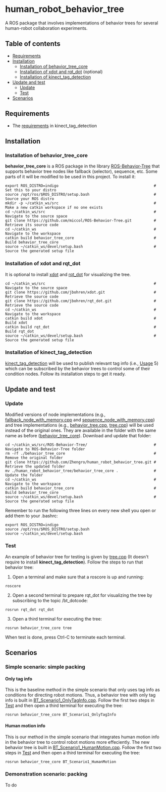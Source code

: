 # human_robot_behavior_tree
A ROS package that involves implementations of behavior trees for several human-robot collaboration experiments.

## Table of contents
- [Requirements](#requirements)
- [Installation](#installation)
  - [Installation of behavior_tree_core](#installation-of-behavior_tree_core)
  - [Installation of xdot and rqt_dot](#installation-of-xdot-and-rqt_dot) (optional)
  - [Installation of kinect_tag_detection](#installation-of-kinect_tag_detection)
- [Update and test](#update-and-test)
  - [Update](#update)
  - [Test](#test)
- [Scenarios](#scenarios)

## Requirements
* The [requirements](https://github.com/Zhengro/kinect_tag_detection#requirements) in kinect_tag_detection

## Installation
### Installation of behavior_tree_core
**behavior_tree_core** is a ROS package in the library [ROS-Behavior-Tree](https://github.com/miccol/ROS-Behavior-Tree) that supports behavior tree nodes like fallback (selector), sequence, etc. Some parts of it will be modified to be used in this project. To install it:
```
export ROS_DISTRO=indigo                                           # Set this to your distro
source /opt/ros/$ROS_DISTRO/setup.bash                             # Source your ROS distro 
mkdir -p ~/catkin_ws/src                                           # Make a new catkin workspace if no one exists
cd ~/catkin_ws/src                                                 # Navigate to the source space
git clone https://github.com/miccol/ROS-Behavior-Tree.git          # Retrieve its source code
cd ~/catkin_ws                                                     # Navigate to the workspace
catkin build behavior_tree_core                                    # Build behavior_tree_core
source ~/catkin_ws/devel/setup.bash                                # Source the generated setup file
```

### Installation of xdot and rqt_dot
It is optional to install [xdot](https://github.com/jbohren/xdot) and [rqt_dot](https://github.com/jbohren/rqt_dot) for visualizing the tree.
```
cd ~/catkin_ws/src                                                 # Navigate to the source space
git clone https://github.com/jbohren/xdot.git                      # Retrieve the source code
git clone https://github.com/jbohren/rqt_dot.git                   # Retrieve the source code
cd ~/catkin_ws                                                     # Navigate to the workspace
catkin build xdot                                                  # Build xdot
catkin build rqt_dot                                               # Build rqt_dot
source ~/catkin_ws/devel/setup.bash                                # Source the generated setup file
```

### Installation of kinect_tag_detection
[kinect_tag_detection](https://github.com/Zhengro/kinect_tag_detection) will be used to publish relevant tag info (i.e., [Usage](https://github.com/Zhengro/kinect_tag_detection#usage) 5) which can be subscribed by the behavior trees to control some of their condition nodes. Follow its installation steps to get it ready.

## Update and test

### Update
Modified versions of node implementations (e.g., [fallback_node_with_memory.cpp](https://github.com/Zhengro/human_robot_behavior_tree/blob/master/behavior_tree_core/src/fallback_node_with_memory.cpp) and [sequence_node_with_memory.cpp](https://github.com/Zhengro/human_robot_behavior_tree/blob/master/behavior_tree_core/src/sequence_node_with_memory.cpp)) and tree implementations (e.g., [behavior_tree.cpp](https://github.com/Zhengro/human_robot_behavior_tree/blob/master/behavior_tree_core/src/behavior_tree.cpp), [tree.cpp](https://github.com/Zhengro/human_robot_behavior_tree/blob/master/behavior_tree_core/src/tree.cpp)) will be used instead of the original ones. They are available in the folder with the same name as before ([behavior_tree_core](https://github.com/Zhengro/human_robot_behavior_tree/tree/master/behavior_tree_core)). Download and update that folder:
```
cd ~/catkin_ws/src/ROS-Behavior-Tree/                              # Navigate to ROS-Behavior-Tree folder
rm -rf ./behavior_tree_core                                        # Remove the original folder
git clone https://github.com/Zhengro/human_robot_behavior_tree.git # Retrieve the updated folder
mv ./human_robot_behavior_tree/behavior_tree_core .                # Update the folder
cd ~/catkin_ws                                                     # Navigate to the workspace
catkin build behavior_tree_core                                    # Build behavior_tree_core
source ~/catkin_ws/devel/setup.bash                                # Source the generated setup file
```
Remember to run the following three lines on every new shell you open or add them to your .bashrc:
```
export ROS_DISTRO=indigo
source /opt/ros/$ROS_DISTRO/setup.bash
source ~/catkin_ws/devel/setup.bash
```
### Test
An example of behavior tree for testing is given by [tree.cpp](https://github.com/Zhengro/human_robot_behavior_tree/blob/master/behavior_tree_core/src/tree.cpp) (It doesn't require to install **kinect_tag_detection**). Follow the steps to run that behavior tree:

1. Open a terminal and make sure that a roscore is up and running:
```
roscore
```
2. Open a second terminal to prepare rqt_dot for visualizing the tree by subscribing to the topic /bt_dotcode:
```
rosrun rqt_dot rqt_dot
```
3. Open a third terminal for executing the tree:
```
rosrun behavior_tree_core tree
```
When test is done, press Ctrl-C to terminate each terminal.

## Scenarios

### Simple scenario: simple packing
#### Only tag info
This is the baseline method in the simple scenario that only uses tag info as conditions for directing robot motions. Thus, a behavior tree with only tag info is built in [BT_Scenario1_OnlyTagInfo.cpp](https://github.com/Zhengro/human_robot_behavior_tree/blob/master/behavior_tree_core/src/BT_Scenario1_OnlyTagInfo.cpp). Follow the first two steps in [Test](#test) and then open a third terminal for executing the tree:
```
rosrun behavior_tree_core BT_Scenario1_OnlyTagInfo
```

#### Human motion info
This is our method in the simple scenario that integrates human motion info in the behavior tree to control robot motions more effeciently. The new behavior tree is built in [BT_Scenario1_HumanMotion.cpp](https://github.com/Zhengro/human_robot_behavior_tree/blob/master/behavior_tree_core/src/BT_Scenario1_HumanMotion.cpp). Follow the first two steps in [Test](#test) and then open a third terminal for executing the tree:
```
rosrun behavior_tree_core BT_Scenario1_HumanMotion
```

### Demonstration scenario: packing
To do
